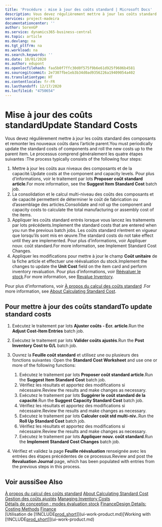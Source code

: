 ```yaml
---
title: 'Procédure : mise à jour des coûts standard | Microsoft Docs'
description: Vous devez régulièrement mettre à jour les coûts standard des composants et remonter les nouveaux coûts dans l’article parent.
services: project-madeira
documentationcenter: ''
author: SorenGP
ms.service: dynamics365-business-central
ms.topic: article
ms.devlang: na
ms.tgt_pltfrm: na
ms.workload: na
ms.search.keywords: ''
ms.date: 10/01/2020
ms.author: edupont
ms.openlocfilehash: faa5b0f7ffc30d0f575f9b6e61d925f9606b4581
ms.sourcegitcommit: 2e7307fbe1eb3b34d0ad9356226a19409054a402
ms.translationtype: HT
ms.contentlocale: fr-FR
ms.lasthandoff: 12/17/2020
ms.locfileid: "4750654"
---
```

# <a name="update-standard-costs"></a><span data-ttu-id="1fa0a-103">Mise à jour des coûts standard</span><span class="sxs-lookup"><span data-stu-id="1fa0a-103">Update Standard Costs</span></span>
<span data-ttu-id="1fa0a-104">Vous devez régulièrement mettre à jour les coûts standard des composants et remonter les nouveaux coûts dans l’article parent.</span><span class="sxs-lookup"><span data-stu-id="1fa0a-104">You must periodically update the standard costs of components and roll the new costs up to the parent item.</span></span> <span data-ttu-id="1fa0a-105">Le processus comprend généralement les quatre étapes suivantes :</span><span class="sxs-lookup"><span data-stu-id="1fa0a-105">The process typically consists of the following four steps:</span></span>  

1.  <span data-ttu-id="1fa0a-106">Mettre à jour les coûts aux niveaux des composants et de la capacité.</span><span class="sxs-lookup"><span data-stu-id="1fa0a-106">Update costs at the component and capacity levels.</span></span> <span data-ttu-id="1fa0a-107">Pour plus d’informations, voir le traitement par lots **Proposer coût standard article**.</span><span class="sxs-lookup"><span data-stu-id="1fa0a-107">For more information, see the **Suggest Item Standard Cost** batch job.</span></span>  
2.  <span data-ttu-id="1fa0a-108">La consolidation et le calcul multi-niveau des coûts des composants et de capacité permettent de déterminer le coût de fabrication ou d’assemblage des articles.</span><span class="sxs-lookup"><span data-stu-id="1fa0a-108">Consolidate and roll up the component and capacity costs to calculate the total manufacturing or assembly cost of the items.</span></span>  
3.  <span data-ttu-id="1fa0a-109">Appliquer les coûts standard entrés lorsque vous lancez les traitements par lots précédents.</span><span class="sxs-lookup"><span data-stu-id="1fa0a-109">Implement the standard costs that are entered when you run the previous batch jobs.</span></span> <span data-ttu-id="1fa0a-110">Les coûts standard n’entrent en vigueur que lorsqu’ils sont mis en œuvre.</span><span class="sxs-lookup"><span data-stu-id="1fa0a-110">The standard costs do not take effect until they are implemented.</span></span> <span data-ttu-id="1fa0a-111">Pour plus d’informations, voir Appliquer nouv. coût standard.</span><span class="sxs-lookup"><span data-stu-id="1fa0a-111">For more information, see Implement Standard Cost Changes.</span></span>  
4.  <span data-ttu-id="1fa0a-112">Appliquer les modifications pour mettre à jour le champ **Coût unitaire** de la fiche article et effectuer une réévaluation du stock.</span><span class="sxs-lookup"><span data-stu-id="1fa0a-112">Implement the changes to update the **Unit Cost** field on the item card and perform inventory revaluation.</span></span> <span data-ttu-id="1fa0a-113">Pour plus d’informations, voir [Réévaluer le stock](inventory-how-revalue-inventory.md).</span><span class="sxs-lookup"><span data-stu-id="1fa0a-113">For more information, see [Revalue Inventory](inventory-how-revalue-inventory.md).</span></span>  

<span data-ttu-id="1fa0a-114">Pour plus d’informations, voir [À propos du calcul des coûts standard](finance-about-calculating-standard-cost.md) .</span><span class="sxs-lookup"><span data-stu-id="1fa0a-114">For more information, see [About Calculating Standard Cost](finance-about-calculating-standard-cost.md).</span></span>  
## <a name="to-update-standard-costs"></a><span data-ttu-id="1fa0a-115">Pour mettre à jour des coûts standard</span><span class="sxs-lookup"><span data-stu-id="1fa0a-115">To update standard costs</span></span>  
1.  <span data-ttu-id="1fa0a-116">Exécutez le traitement par lots **Ajuster coûts - Écr. article**.</span><span class="sxs-lookup"><span data-stu-id="1fa0a-116">Run the **Adjust Cost-Item Entries** batch job.</span></span>  
2.  <span data-ttu-id="1fa0a-117">Exécutez le traitement par lots **Valider coûts ajustés**.</span><span class="sxs-lookup"><span data-stu-id="1fa0a-117">Run the **Post Inventory Cost to G/L** batch job.</span></span>  
3.  <span data-ttu-id="1fa0a-118">Ouvrez la **Feuille coût standard** et utilisez une ou plusieurs des fonctions suivantes :</span><span class="sxs-lookup"><span data-stu-id="1fa0a-118">Open the **Standard Cost Worksheet** and use one or more of the following functions:</span></span>  

    1.  <span data-ttu-id="1fa0a-119">Exécutez le traitement par lots **Proposer coût standard article**.</span><span class="sxs-lookup"><span data-stu-id="1fa0a-119">Run the **Suggest Item Standard Cost** batch job.</span></span>  
    2.  <span data-ttu-id="1fa0a-120">Vérifiez les résultats et apportez des modifications si nécessaire.</span><span class="sxs-lookup"><span data-stu-id="1fa0a-120">Review the results and make changes as necessary.</span></span>  
    3.  <span data-ttu-id="1fa0a-121">Exécutez le traitement par lots **Suggérer le coût standard de la capacité**.</span><span class="sxs-lookup"><span data-stu-id="1fa0a-121">Run the **Suggest Capacity Standard Cost** batch job.</span></span>  
    4.  <span data-ttu-id="1fa0a-122">Vérifiez les résultats et apportez des modifications si nécessaire.</span><span class="sxs-lookup"><span data-stu-id="1fa0a-122">Review the results and make changes as necessary.</span></span>
    5. <span data-ttu-id="1fa0a-123">Exécutez le traitement par lots **Calculer coût std multi-niv.**.</span><span class="sxs-lookup"><span data-stu-id="1fa0a-123">Run the **Roll Up Standard Cost** batch job.</span></span>
    6.  <span data-ttu-id="1fa0a-124">Vérifiez les résultats et apportez des modifications si nécessaire.</span><span class="sxs-lookup"><span data-stu-id="1fa0a-124">Review the results and make changes as necessary.</span></span>
    7.  <span data-ttu-id="1fa0a-125">Exécutez le traitement par lots **Appliquer nouv. coût standard**.</span><span class="sxs-lookup"><span data-stu-id="1fa0a-125">Run the **Implement Standard Cost Changes** batch job.</span></span>  
4.  <span data-ttu-id="1fa0a-126">Vérifiez et validez la page **Feuille réévaluation** renseignée avec les entrées des étapes précédentes de ce processus.</span><span class="sxs-lookup"><span data-stu-id="1fa0a-126">Review and post the **Revaluation Journal** page, which has been populated with entries from the previous steps in this process.</span></span>  

## <a name="see-also"></a><span data-ttu-id="1fa0a-127">Voir aussi</span><span class="sxs-lookup"><span data-stu-id="1fa0a-127">See Also</span></span>  
 <span data-ttu-id="1fa0a-128">[À propos du calcul des coûts standard](finance-about-calculating-standard-cost.md) </span><span class="sxs-lookup"><span data-stu-id="1fa0a-128">[About Calculating Standard Cost](finance-about-calculating-standard-cost.md) </span></span>  
 <span data-ttu-id="1fa0a-129">[Gestion des coûts ajustés](finance-manage-inventory-costs.md) </span><span class="sxs-lookup"><span data-stu-id="1fa0a-129">[Managing Inventory Costs](finance-manage-inventory-costs.md) </span></span>  
 <span data-ttu-id="1fa0a-130">[Détails de conception : modes évaluation stock](design-details-costing-methods.md) [Finance](finance.md)</span><span class="sxs-lookup"><span data-stu-id="1fa0a-130">[Design Details: Costing Methods](design-details-costing-methods.md) [Finance](finance.md)</span></span>  
 <span data-ttu-id="1fa0a-131">[Utilisation de [!INCLUDE[prod_short](includes/prod_short.md)]](ui-work-product.md)</span><span class="sxs-lookup"><span data-stu-id="1fa0a-131">[Working with [!INCLUDE[prod_short](includes/prod_short.md)]](ui-work-product.md)</span></span>  

